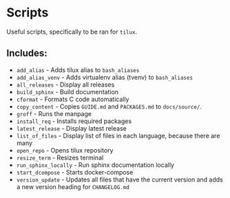 # Scripts

Useful scripts, specifically to be ran for `tilux`.

## Includes:

- `add_alias` - Adds tilux alias to `bash_aliases`
- `add_alias_venv` - Adds virtualenv alias (tvenv) to `bash_aliases`
- `all_releases` - Display all releases
- `build_sphinx` - Build documentation
- `cformat` - Formats C code automatically
- `copy_content` - Copies `GUIDE.md` and `PACKAGES.md` to `docs/source/`.
- `groff` - Runs the manpage
- `install_req` - Installs required packages
- `latest_release` - Display latest release
- `list_of_files` - Display list of files in each language, because there are many
- `open_repo` - Opens tilux repository
- `resize_term` - Resizes terminal
- `run_sphinx_locally` - Run sphinx documentation locally
- `start_dcompose` - Starts docker-compose
- `version_update` - Updates all files that have the current version and adds a new version heading for `CHANGELOG.md`
